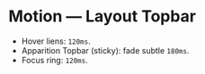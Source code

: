 # Motion — Layout Topbar
- Hover liens: `120ms`.
- Apparition Topbar (sticky): fade subtle `180ms`.
- Focus ring: `120ms`.